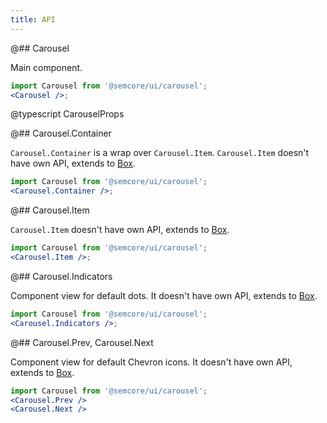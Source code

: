 ```yaml
---
title: API
---
```


@## Carousel

Main component.

```jsx
import Carousel from '@semcore/ui/carousel';
<Carousel />;
```

@typescript CarouselProps

@## Carousel.Container

`Carousel.Container` is a wrap over `Carousel.Item`. `Carousel.Item` doesn't have own API, extends to [Box](/layout/box-system/box-api/#a3cfce).

```jsx
import Carousel from '@semcore/ui/carousel';
<Carousel.Container />;
```

@## Carousel.Item

`Carousel.Item` doesn't have own API, extends to [Box](/layout/box-system/box-api/#a3cfce).

```jsx
import Carousel from '@semcore/ui/carousel';
<Carousel.Item />;
```

@## Carousel.Indicators

Component view for default dots. It doesn't have own API, extends to [Box](/layout/box-system/box-api/#a3cfce).

```jsx
import Carousel from '@semcore/ui/carousel';
<Carousel.Indicators />;
```

@## Carousel.Prev, Carousel.Next

Component view for default Chevron icons. It doesn't have own API, extends to [Box](/layout/box-system/box-api/#a3cfce).

```jsx
import Carousel from '@semcore/ui/carousel';
<Carousel.Prev />
<Carousel.Next />
```

